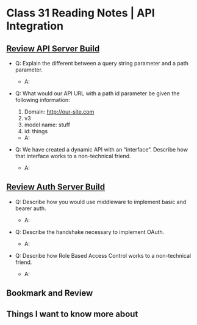 # Class 31 Reading Notes | API Integration

## [Review API Server Build]()

- Q: Explain the different between a query string parameter and a path parameter.

  - A:

- Q: What would our API URL with a path id parameter be given the following information:
  1. Domain: <http://our-site.com>
  1. v3
  1. model name: stuff
  1. id: things

  - A:

- Q: We have created a dynamic API with an “interface”. Describe how that interface works to a non-technical friend.

  - A:


## [Review Auth Server Build](https://codefellows.github.io/code-401-javascript-guide/curriculum/apps-and-libraries/auth-server/)

- Q: Describe how you would use middleware to implement basic and bearer auth.

  - A:

- Q: Describe the handshake necessary to implement OAuth.

  - A:

- Q: Describe how Role Based Access Control works to a non-technical friend.

  - A:


## Bookmark and Review



## Things I want to know more about
